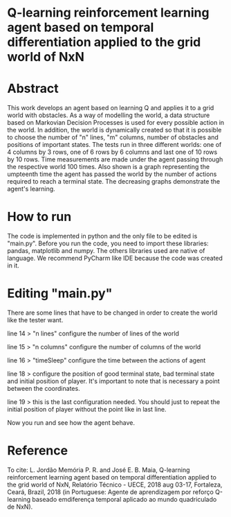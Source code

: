 # Q-learning reinforcement learning agent based on temporal differentiation applied to the grid world of NxN

# Abstract

This work develops an agent based on learning Q and applies it to a grid world with obstacles. As a way of modelling the world, a data structure based on Markovian Decision Processes is used for every possible action in the world. In addition, the world is dynamically created so that it is possible to choose the number of "n" lines, "m" columns, number of obstacles and positions of important states. The tests run in three different worlds: one of 4 columns by 3 rows, one of 6 rows by 6 columns and last one of 10 rows by 10 rows. Time measurements are made under the agent passing through the respective world 100 times. Also shown is a graph representing the umpteenth time the agent has passed the world by the number of actions required to reach a terminal state. The decreasing graphs demonstrate the agent's learning.

# How to run

The code is implemented in python and the only file to be edited is "main.py". Before you run the code, you need to import these libraries: pandas, matplotlib and numpy. The others libraries used are native of language. We recommend PyCharm like IDE because the code was created in it.

# Editing "main.py"

There are some lines that have to be changed in order to create the world like the tester want.

line 14 > "n lines" configure the number of lines of the world

line 15 > "n columns" configure the number of columns of the world

line 16 > "timeSleep" configure the time between the actions of agent

line 18 > configure the position of good terminal state, bad terminal state and initial position of player. It's important to note that is necessary a point between the coordinates.

line 19 > this is the last configuration needed. You should just to repeat the initial position of player without the point like in last line.

Now you run and see how the agent behave.

# Reference

To cite: L. Jordão Memória P. R. and José E. B. Maia, Q-learning reinforcement learning agent based on temporal differentiation applied to the grid world of NxN, Relatório Técnico - UECE, 2018 aug 03-17, Fortaleza, Ceará, Brazil, 2018 (in Portuguese: Agente de aprendizagem por reforço Q-learning baseado emdiferença temporal aplicado ao mundo quadriculado de NxN).
